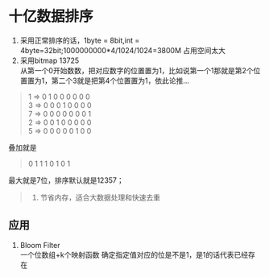 # 十亿数据排序
1. 采用正常排序的话，1byte = 8bit,int = 4byte=32bit;1000000000*4/1024/1024=3800M 占用空间太大
2. 采用bitmap  13725 <br>
   从第一个0开始数数，把对应数字的位置置为1，比如说第一个1那就是第2个位置置为1，第二个3就是把第4个位置置为1，依此论推...
> 1 => 0 1 0 0 0 0 0 0 <br>
3 => 0 0 0 1 0 0 0 0<br>
7 => 0 0 0 0 0 0 0 1<br>
2 => 0 0 1 0 0 0 0 0<br>
5 => 0 0 0 0 0 1 0 0<br>

叠加就是
> 0 1 1 1 0 1 0 1

最大就是7位，排序默认就是12357；
> 1. 节省内存，适合大数据处理和快速去重
## 应用
1. Bloom Filter <br>
一个位数组+k个映射函数
确定指定值对应的位是不是1，是1的话代表已经存在


